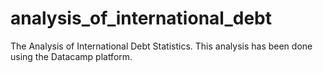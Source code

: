 # analysis_of_international_debt
The Analysis of International Debt Statistics. This analysis has been done using the Datacamp platform.
